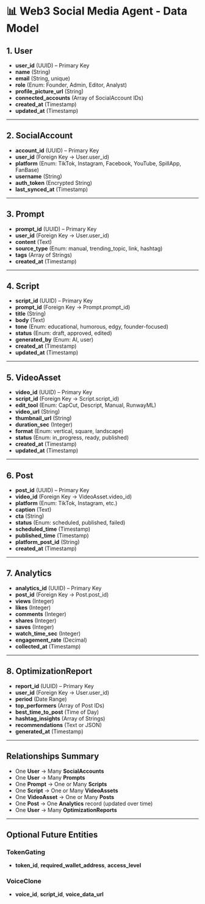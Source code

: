 # 📊 Web3 Social Media Agent - Data Model

## 1. User

- **user_id** (UUID) – Primary Key
- **name** (String)
- **email** (String, unique)
- **role** (Enum: Founder, Admin, Editor, Analyst)
- **profile_picture_url** (String)
- **connected_accounts** (Array of SocialAccount IDs)
- **created_at** (Timestamp)
- **updated_at** (Timestamp)

---

## 2. SocialAccount

- **account_id** (UUID) – Primary Key
- **user_id** (Foreign Key → User.user_id)
- **platform** (Enum: TikTok, Instagram, Facebook, YouTube, SpillApp, FanBase)
- **username** (String)
- **auth_token** (Encrypted String)
- **last_synced_at** (Timestamp)

---

## 3. Prompt

- **prompt_id** (UUID) – Primary Key
- **user_id** (Foreign Key → User.user_id)
- **content** (Text)
- **source_type** (Enum: manual, trending_topic, link, hashtag)
- **tags** (Array of Strings)
- **created_at** (Timestamp)

---

## 4. Script

- **script_id** (UUID) – Primary Key
- **prompt_id** (Foreign Key → Prompt.prompt_id)
- **title** (String)
- **body** (Text)
- **tone** (Enum: educational, humorous, edgy, founder-focused)
- **status** (Enum: draft, approved, edited)
- **generated_by** (Enum: AI, user)
- **created_at** (Timestamp)
- **updated_at** (Timestamp)

---

## 5. VideoAsset

- **video_id** (UUID) – Primary Key
- **script_id** (Foreign Key → Script.script_id)
- **edit_tool** (Enum: CapCut, Descript, Manual, RunwayML)
- **video_url** (String)
- **thumbnail_url** (String)
- **duration_sec** (Integer)
- **format** (Enum: vertical, square, landscape)
- **status** (Enum: in_progress, ready, published)
- **created_at** (Timestamp)
- **updated_at** (Timestamp)

---

## 6. Post

- **post_id** (UUID) – Primary Key
- **video_id** (Foreign Key → VideoAsset.video_id)
- **platform** (Enum: TikTok, Instagram, etc.)
- **caption** (Text)
- **cta** (String)
- **status** (Enum: scheduled, published, failed)
- **scheduled_time** (Timestamp)
- **published_time** (Timestamp)
- **platform_post_id** (String)
- **created_at** (Timestamp)

---

## 7. Analytics

- **analytics_id** (UUID) – Primary Key
- **post_id** (Foreign Key → Post.post_id)
- **views** (Integer)
- **likes** (Integer)
- **comments** (Integer)
- **shares** (Integer)
- **saves** (Integer)
- **watch_time_sec** (Integer)
- **engagement_rate** (Decimal)
- **collected_at** (Timestamp)

---

## 8. OptimizationReport

- **report_id** (UUID) – Primary Key
- **user_id** (Foreign Key → User.user_id)
- **period** (Date Range)
- **top_performers** (Array of Post IDs)
- **best_time_to_post** (Time of Day)
- **hashtag_insights** (Array of Strings)
- **recommendations** (Text or JSON)
- **generated_at** (Timestamp)

---

## Relationships Summary

- One **User** → Many **SocialAccounts**
- One **User** → Many **Prompts**
- One **Prompt** → One or Many **Scripts**
- One **Script** → One or Many **VideoAssets**
- One **VideoAsset** → One or Many **Posts**
- One **Post** → One **Analytics** record (updated over time)
- One **User** → Many **OptimizationReports**

---

## Optional Future Entities

### TokenGating
- **token_id**, **required_wallet_address**, **access_level**

### VoiceClone
- **voice_id**, **script_id**, **voice_data_url**

